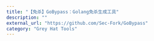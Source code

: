 ```yaml
---
title: "【免杀】GoBypass：Golang免杀生成工具"
description: ""
external_url: "https://github.com/Sec-Fork/GoBypass"
category: "Grey Hat Tools"
---
```

